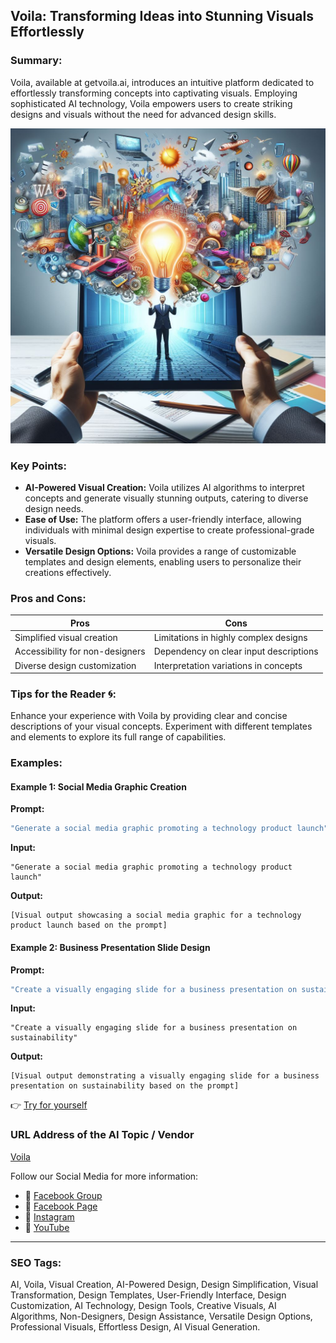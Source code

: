 ## Voila: Transforming Ideas into Stunning Visuals Effortlessly

### Summary:
Voila, available at getvoila.ai, introduces an intuitive platform dedicated to effortlessly transforming concepts into captivating visuals. Employing sophisticated AI technology, Voila empowers users to create striking designs and visuals without the need for advanced design skills.

<img src="voila.webp" alt="voila">

### Key Points:
- **AI-Powered Visual Creation:** Voila utilizes AI algorithms to interpret concepts and generate visually stunning outputs, catering to diverse design needs.
- **Ease of Use:** The platform offers a user-friendly interface, allowing individuals with minimal design expertise to create professional-grade visuals.
- **Versatile Design Options:** Voila provides a range of customizable templates and design elements, enabling users to personalize their creations effectively.

### Pros and Cons:

| Pros                            | Cons                                   |
|---------------------------------|----------------------------------------|
| Simplified visual creation       | Limitations in highly complex designs   |
| Accessibility for non-designers  | Dependency on clear input descriptions |
| Diverse design customization    | Interpretation variations in concepts  |

### Tips for the Reader 🌀:
Enhance your experience with Voila by providing clear and concise descriptions of your visual concepts. Experiment with different templates and elements to explore its full range of capabilities.

### Examples:

#### Example 1: Social Media Graphic Creation
**Prompt:**
```dart
"Generate a social media graphic promoting a technology product launch"
```
**Input:**
```
"Generate a social media graphic promoting a technology product launch"
```
**Output:**
```
[Visual output showcasing a social media graphic for a technology product launch based on the prompt]
```

#### Example 2: Business Presentation Slide Design
**Prompt:**
```dart
"Create a visually engaging slide for a business presentation on sustainability"
```
**Input:**
```
"Create a visually engaging slide for a business presentation on sustainability"
```
**Output:**
```
[Visual output demonstrating a visually engaging slide for a business presentation on sustainability based on the prompt]
```

👉 <a href="https://www.getvoila.ai/" target="_blank">Try for yourself</a>

### URL Address of the AI Topic / Vendor
<a href="https://www.getvoila.ai/" target="_blank">Voila</a>

Follow our Social Media for more information:
- 📘 <a href="https://www.facebook.com/groups/trionxai" target="_blank">Facebook Group</a>
- 📄 <a href="https://www.facebook.com/ai.trionxai" target="_blank">Facebook Page</a>
- 📸 <a href="https://www.instagram.com/trionxai/" target="_blank">Instagram</a>
- 🎥 <a href="https://www.youtube.com/@robotdocs/" target="_blank">YouTube</a>

<hr>

### SEO Tags:
AI, Voila, Visual Creation, AI-Powered Design, Design Simplification, Visual Transformation, Design Templates, User-Friendly Interface, Design Customization, AI Technology, Design Tools, Creative Visuals, AI Algorithms, Non-Designers, Design Assistance, Versatile Design Options, Professional Visuals, Effortless Design, AI Visual Generation.